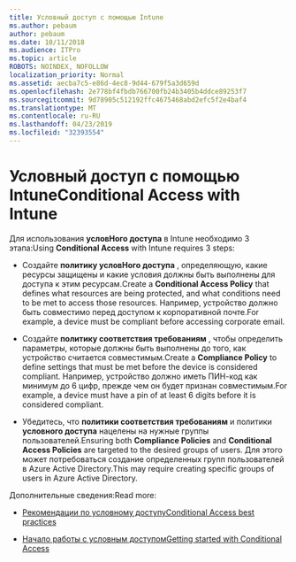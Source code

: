 ```yaml
---
title: Условный доступ с помощью Intune
ms.author: pebaum
author: pebaum
ms.date: 10/11/2018
ms.audience: ITPro
ms.topic: article
ROBOTS: NOINDEX, NOFOLLOW
localization_priority: Normal
ms.assetid: aecba7c5-e86d-4ec8-9d44-679f5a3d659d
ms.openlocfilehash: 2e778bf4fbdb766700fb24b3405b4ddce89253f7
ms.sourcegitcommit: 9d78905c512192ffc4675468abd2efc5f2e4baf4
ms.translationtype: MT
ms.contentlocale: ru-RU
ms.lasthandoff: 04/23/2019
ms.locfileid: "32393554"
---
```

# <a name="conditional-access-with-intune"></a><span data-ttu-id="0d8f6-102">Условный доступ с помощью Intune</span><span class="sxs-lookup"><span data-stu-id="0d8f6-102">Conditional Access with Intune</span></span>

<span data-ttu-id="0d8f6-103">Для использования **условНого доступа** в Intune необходимо 3 этапа:</span><span class="sxs-lookup"><span data-stu-id="0d8f6-103">Using **Conditional Access** with Intune requires 3 steps:</span></span> 
  
- <span data-ttu-id="0d8f6-104">Создайте **политику условНого доступа** , определяющую, какие ресурсы защищены и какие условия должны быть выполнены для доступа к этим ресурсам.</span><span class="sxs-lookup"><span data-stu-id="0d8f6-104">Create a **Conditional Access Policy** that defines what resources are being protected, and what conditions need to be met to access those resources.</span></span> <span data-ttu-id="0d8f6-105">Например, устройство должно быть совместимо перед доступом к корпоративной почте.</span><span class="sxs-lookup"><span data-stu-id="0d8f6-105">For example, a device must be compliant before accessing corporate email.</span></span> 
    
- <span data-ttu-id="0d8f6-106">Создайте **политику соответствия требованиям** , чтобы определить параметры, которые должны быть выполнены до того, как устройство считается совместимым.</span><span class="sxs-lookup"><span data-stu-id="0d8f6-106">Create a **Compliance Policy** to define settings that must be met before the device is considered compliant.</span></span> <span data-ttu-id="0d8f6-107">Например, устройство должно иметь ПИН-код как минимум до 6 цифр, прежде чем он будет признан совместимым.</span><span class="sxs-lookup"><span data-stu-id="0d8f6-107">For example, a device must have a pin of at least 6 digits before it is considered compliant.</span></span> 
    
- <span data-ttu-id="0d8f6-108">Убедитесь, что **политики соответствия требованиям** и политики **условного доступа** нацелены на нужные группы пользователей.</span><span class="sxs-lookup"><span data-stu-id="0d8f6-108">Ensuring both **Compliance Policies** and **Conditional Access Policies** are targeted to the desired groups of users.</span></span> <span data-ttu-id="0d8f6-109">Для этого может потребоваться создание определенных групп пользователей в Azure Active Directory.</span><span class="sxs-lookup"><span data-stu-id="0d8f6-109">This may require creating specific groups of users in Azure Active Directory.</span></span> 
    
<span data-ttu-id="0d8f6-110">Дополнительные сведения:</span><span class="sxs-lookup"><span data-stu-id="0d8f6-110">Read more:</span></span>
  
- [<span data-ttu-id="0d8f6-111">Рекомендации по условному доступу</span><span class="sxs-lookup"><span data-stu-id="0d8f6-111">Conditional Access best practices</span></span>](https://docs.microsoft.com/azure/active-directory/conditional-access/best-practices)
    
- [<span data-ttu-id="0d8f6-112">Начало работы с условным доступом</span><span class="sxs-lookup"><span data-stu-id="0d8f6-112">Getting started with Conditional Access </span></span>](https://docs.microsoft.com/azure/active-directory/active-directory-conditional-access-azure-portal-get-started)
    

